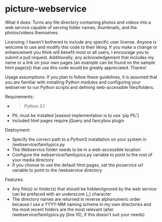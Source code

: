 picture-webservice
==================

What it does:
Turns any file directory containing photos and videos into a web service
capable of serving folder names, thumbnails, and the photos/videos 
themselves.

Licensing:
I haven't bothered to include any specific user license. Anyone is
welcome to use and modify this code to their liking. If you make a 
change or enhancement you think will benefit most or all users, I 
encourage you to submit a pull request. Additionally, any 
acknowledgement that includes my name or a link on your own pages (an 
example can be found on the sample html page(s)) that use this code 
would be greatly appreciated. Thanks!

Usage assumptions:
If you plan to follow these guidelines, it is assumed that you are 
familiar with installing Python modules and configuring your webserver
to run Python scripts and defining web-accessible files/folders.

Requirements:
- > Python 3.1
- PIL must be installed [easiest implementation is to use 'pip PIL']
- included html pages require jQuery and fancybox plugin

Deployment:
- Specify the correct path to a Python3 installation on your system
  in /webservice/familypics.py
- The Webservice folder needs to be in a web-accessible location
- Configure the webservice/familypics.py variable to point to the root
  of your media directory
- If you choose to use the default html pages, set the picservice url
  variable to point to the /webservice directory

Features:
- Any file(s) or folder(s) that should be hidden/ignored by the web
  service can be prefaced with an underscore (_) character
- The directory names are returned in reverse alphanumeric order because
  I use a YYYY-MM naming scheme in my own directories and the most
  recent folders are the most relevant (alter /webservice/familypics.py
  [line 10], if this doesn't suit your needs)
